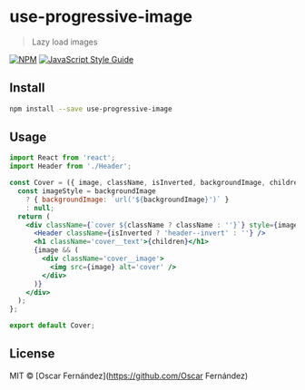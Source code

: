 # use-progressive-image

> Lazy load images

[![NPM](https://img.shields.io/npm/v/use-progressive-image.svg)](https://www.npmjs.com/package/use-progressive-image) [![JavaScript Style Guide](https://img.shields.io/badge/code_style-standard-brightgreen.svg)](https://standardjs.com)

## Install

```bash
npm install --save use-progressive-image
```

## Usage

```jsx
import React from 'react';
import Header from './Header';

const Cover = ({ image, className, isInverted, backgroundImage, children }) => {
  const imageStyle = backgroundImage
    ? { backgroundImage: `url('${backgroundImage}')` }
    : null;
  return (
    <div className={`cover ${className ? className : ''}`} style={imageStyle}>
      <Header className={isInverted ? 'header--invert' : ''} />
      <h1 className='cover__text'>{children}</h1>
      {image && (
        <div className='cover__image'>
          <img src={image} alt='cover' />
        </div>
      )}
    </div>
  );
};

export default Cover;
```

## License

MIT © [Oscar Fernández](https://github.com/Oscar Fernández)
